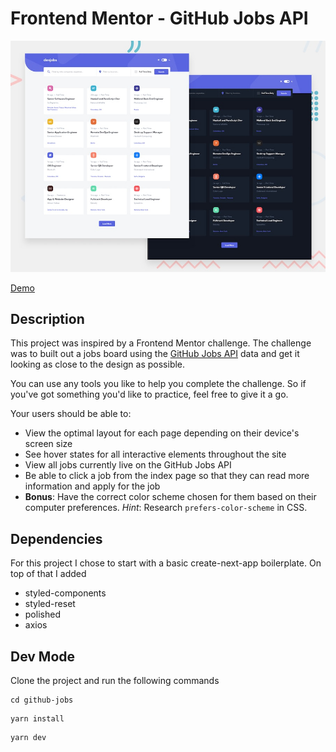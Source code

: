 # Frontend Mentor - GitHub Jobs API

![Design preview for the GitHub Jobs API coding challenge](./preview.jpg)

[Demo](https://coming-soon)

## Description

This project was inspired by a Frontend Mentor challenge. The challenge was to built out a jobs board using the [GitHub Jobs API](https://jobs.github.com/api) data and get it looking as close to the design as possible.

You can use any tools you like to help you complete the challenge. So if you've got something you'd like to practice, feel free to give it a go.

Your users should be able to:

- View the optimal layout for each page depending on their device's screen size
- See hover states for all interactive elements throughout the site
- View all jobs currently live on the GitHub Jobs API
- Be able to click a job from the index page so that they can read more information and apply for the job
- **Bonus**: Have the correct color scheme chosen for them based on their computer preferences. _Hint_: Research `prefers-color-scheme` in CSS.

## Dependencies

For this project I chose to start with a basic create-next-app boilerplate. On top of that I added

- styled-components
- styled-reset
- polished
- axios

## Dev Mode

Clone the project and run the following commands

```
cd github-jobs
```

```
yarn install
```

```
yarn dev
```
